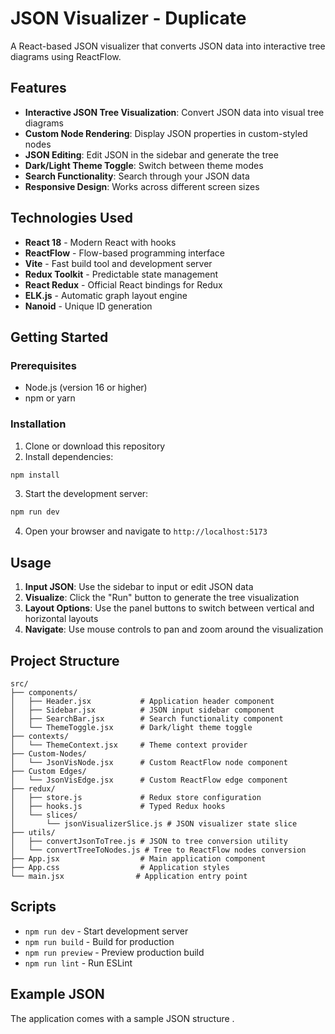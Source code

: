 # JSON Visualizer - Duplicate

A React-based JSON visualizer that converts JSON data into interactive tree diagrams using ReactFlow.

## Features

- **Interactive JSON Tree Visualization**: Convert JSON data into visual tree diagrams
- **Custom Node Rendering**: Display JSON properties in custom-styled nodes
- **JSON Editing**: Edit JSON in the sidebar and generate the tree
- **Dark/Light Theme Toggle**: Switch between theme modes
- **Search Functionality**: Search through your JSON data
- **Responsive Design**: Works across different screen sizes

## Technologies Used

- **React 18** - Modern React with hooks
- **ReactFlow** - Flow-based programming interface
- **Vite** - Fast build tool and development server
- **Redux Toolkit** - Predictable state management
- **React Redux** - Official React bindings for Redux
- **ELK.js** - Automatic graph layout engine
- **Nanoid** - Unique ID generation

## Getting Started

### Prerequisites

- Node.js (version 16 or higher)
- npm or yarn

### Installation

1. Clone or download this repository
2. Install dependencies:

```bash
npm install
```

3. Start the development server:

```bash
npm run dev
```

4. Open your browser and navigate to `http://localhost:5173`

## Usage

1. **Input JSON**: Use the sidebar to input or edit JSON data
2. **Visualize**: Click the "Run" button to generate the tree visualization
3. **Layout Options**: Use the panel buttons to switch between vertical and horizontal layouts
4. **Navigate**: Use mouse controls to pan and zoom around the visualization

## Project Structure

```
src/
├── components/
│   ├── Header.jsx           # Application header component
│   ├── Sidebar.jsx          # JSON input sidebar component
│   ├── SearchBar.jsx        # Search functionality component
│   └── ThemeToggle.jsx      # Dark/light theme toggle
├── contexts/
│   └── ThemeContext.jsx     # Theme context provider
├── Custom-Nodes/
│   └── JsonVisNode.jsx      # Custom ReactFlow node component
├── Custom Edges/
│   └── JsonVisEdge.jsx      # Custom ReactFlow edge component
├── redux/
│   ├── store.js             # Redux store configuration
│   ├── hooks.js             # Typed Redux hooks
│   └── slices/
│       └── jsonVisualizerSlice.js # JSON visualizer state slice
├── utils/
│   ├── convertJsonToTree.js # JSON to tree conversion utility
│   └── convertTreeToNodes.js # Tree to ReactFlow nodes conversion
├── App.jsx                  # Main application component
├── App.css                  # Application styles
└── main.jsx                # Application entry point
```

## Scripts

- `npm run dev` - Start development server
- `npm run build` - Build for production
- `npm run preview` - Preview production build
- `npm run lint` - Run ESLint

## Example JSON

The application comes with a sample JSON structure .
